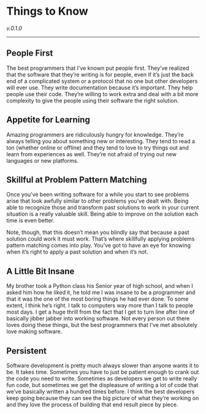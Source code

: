 # Things to Know

_v.0.1.0_

---

## People First

The best programmers that I’ve known put people first. They’ve realized that the software that they’re writing is for people, even if it’s just the back end of a complicated system or a protocol that no one but other developers will ever use. They write documentation because it’s important. They help people use their code. They’re willing to work extra and deal with a bit more complexity to give the people using their software the right solution.

## Appetite for Learning

Amazing programmers are ridiculously hungry for knowledge. They’re always telling you about something new or interesting. They tend to read a ton \(whether online or offline\) and they tend to love to try things out and learn from experiences as well. They’re not afraid of trying out new languages or new platforms.

## Skillful at Problem Pattern Matching

Once you’ve been writing software for a while you start to see problems arise that look awfully similar to other problems you’ve dealt with. Being able to recognize those and transform past solutions to work in your current situation is a really valuable skill. Being able to improve on the solution each time is even better.

Note, though, that this doesn’t mean you blindly say that because a past solution could work it must work. That’s where skillfully applying problems pattern matching comes into play. You’ve got to have an eye for knowing when it’s right to apply a past solution and when it’s not.

## A Little Bit Insane

My brother took a Python class his Senior year of high school, and when I asked him how he liked it, he told me I was insane to be a programmer and that it was the one of the most boring things he had ever done. To some extent, I think he’s right. I talk to computers way more than I talk to people most days. I get a huge thrill from the fact that I get to turn line after line of basically jibber jabber into working software. Not every person out there loves doing these things, but the best programmers that I’ve met absolutely love making software.

## Persistent

Software development is pretty much always slower than anyone wants it to be. It takes time. Sometimes you have to just be patient enough to crank out the code you need to write. Sometimes as developers we get to write really fun code, but sometimes we get the displeasure of writing a lot of code that we’ve basically written a hundred times before. I think the best developers keep going because they can see the big picture of what they’re working on and they love the process of building that end result piece by piece.


